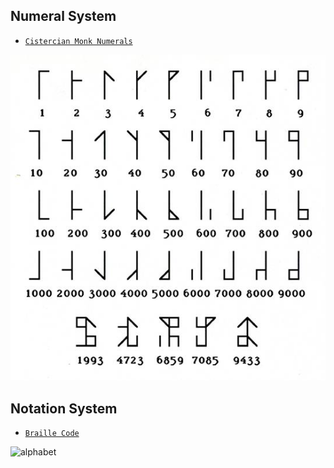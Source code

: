 ## Numeral System

- [`Cistercian Monk Numerals`](https://www.dcode.fr/cistercian-numbers)

![monk number](https://github.com/ByamB4/CCC/blob/master/Communication%20System/assets/img/Numeral%20System/Cistercian%20Monk%20Numerals.jpg)


## Notation System

- [`Braille Code`](https://www.dcode.fr/braille-alphabet)

![alphabet](https://github.com/ByamB4/Common-CTF-Challenges/blob/master/Communication%20System/assets/img/Notation%20System/Braille%20Alphabet.jpg)
